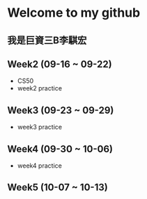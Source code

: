 # Welcome to my github
 ## 我是巨資三B李騏宏
 ## Week2 (09-16 ~ 09-22)
  * CS50
  * week2 practice
 ## Week3 (09-23 ~ 09-29)
  * week3 practice
 ## Week4 (09-30 ~ 10-06)
  * week4 practice
 ## Week5 (10-07 ~ 10-13)
